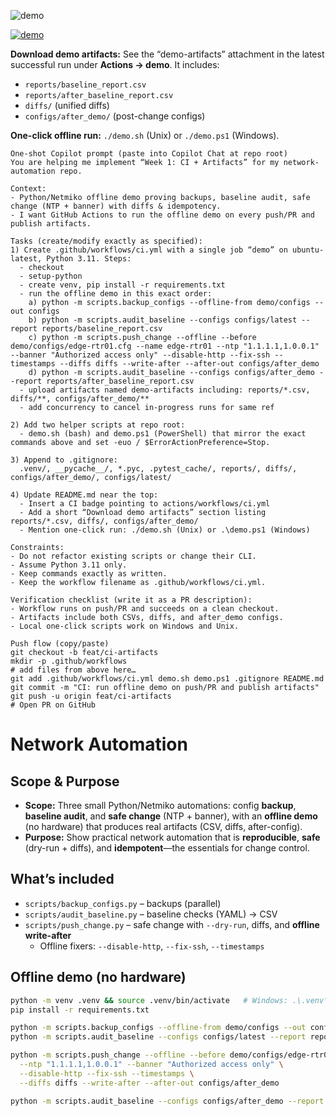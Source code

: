 ![demo](https://github.com/parryio/network-automation/actions/workflows/ci.yml/badge.svg)

[![demo](https://github.com/parryio/network-automation/actions/workflows/ci.yml/badge.svg)](https://github.com/parryio/network-automation/actions/workflows/ci.yml)

**Download demo artifacts:** See the “demo-artifacts” attachment in the latest successful run under **Actions → demo**. It includes:
- `reports/baseline_report.csv`
- `reports/after_baseline_report.csv`
- `diffs/` (unified diffs)
- `configs/after_demo/` (post-change configs)

**One-click offline run:** `./demo.sh` (Unix) or `./demo.ps1` (Windows).

```
One-shot Copilot prompt (paste into Copilot Chat at repo root)
You are helping me implement “Week 1: CI + Artifacts” for my network-automation repo.

Context:
- Python/Netmiko offline demo proving backups, baseline audit, safe change (NTP + banner) with diffs & idempotency.
- I want GitHub Actions to run the offline demo on every push/PR and publish artifacts.

Tasks (create/modify exactly as specified):
1) Create .github/workflows/ci.yml with a single job “demo” on ubuntu-latest, Python 3.11. Steps:
  - checkout
  - setup-python
  - create venv, pip install -r requirements.txt
  - run the offline demo in this exact order:
    a) python -m scripts.backup_configs --offline-from demo/configs --out configs
    b) python -m scripts.audit_baseline --configs configs/latest --report reports/baseline_report.csv
    c) python -m scripts.push_change --offline --before demo/configs/edge-rtr01.cfg --name edge-rtr01 --ntp "1.1.1.1,1.0.0.1" --banner "Authorized access only" --disable-http --fix-ssh --timestamps --diffs diffs --write-after --after-out configs/after_demo
    d) python -m scripts.audit_baseline --configs configs/after_demo --report reports/after_baseline_report.csv
  - upload artifacts named demo-artifacts including: reports/*.csv, diffs/**, configs/after_demo/**
  - add concurrency to cancel in-progress runs for same ref

2) Add two helper scripts at repo root:
  - demo.sh (bash) and demo.ps1 (PowerShell) that mirror the exact commands above and set -euo / $ErrorActionPreference=Stop.

3) Append to .gitignore:
  .venv/, __pycache__/, *.pyc, .pytest_cache/, reports/, diffs/, configs/after_demo/, configs/latest/

4) Update README.md near the top:
  - Insert a CI badge pointing to actions/workflows/ci.yml
  - Add a short “Download demo artifacts” section listing reports/*.csv, diffs/, configs/after_demo/
  - Mention one-click run: ./demo.sh (Unix) or .\demo.ps1 (Windows)

Constraints:
- Do not refactor existing scripts or change their CLI.
- Assume Python 3.11 only.
- Keep commands exactly as written.
- Keep the workflow filename as .github/workflows/ci.yml.

Verification checklist (write it as a PR description):
- Workflow runs on push/PR and succeeds on a clean checkout.
- Artifacts include both CSVs, diffs, and after_demo configs.
- Local one-click scripts work on Windows and Unix.

Push flow (copy/paste)
git checkout -b feat/ci-artifacts
mkdir -p .github/workflows
# add files from above here…
git add .github/workflows/ci.yml demo.sh demo.ps1 .gitignore README.md
git commit -m "CI: run offline demo on push/PR and publish artifacts"
git push -u origin feat/ci-artifacts
# Open PR on GitHub
```

# Network Automation

## Scope & Purpose
- **Scope:** Three small Python/Netmiko automations: config **backup**, **baseline audit**, and **safe change** (NTP + banner), with an **offline demo** (no hardware) that produces real artifacts (CSV, diffs, after-config).
- **Purpose:** Show practical network automation that is **reproducible**, **safe** (dry-run + diffs), and **idempotent**—the essentials for change control.

## What’s included
- `scripts/backup_configs.py` – backups (parallel)
- `scripts/audit_baseline.py` – baseline checks (YAML) → CSV
- `scripts/push_change.py` – safe change with `--dry-run`, diffs, and **offline write-after**  
  - Offline fixers: `--disable-http`, `--fix-ssh`, `--timestamps`

## Offline demo (no hardware)
```bash
python -m venv .venv && source .venv/bin/activate   # Windows: .\.venv\Scripts\Activate.ps1
pip install -r requirements.txt

python -m scripts.backup_configs --offline-from demo/configs --out configs
python -m scripts.audit_baseline --configs configs/latest --report reports/baseline_report.csv

python -m scripts.push_change --offline --before demo/configs/edge-rtr01.cfg --name edge-rtr01 \
  --ntp "1.1.1.1,1.0.0.1" --banner "Authorized access only" \
  --disable-http --fix-ssh --timestamps \
  --diffs diffs --write-after --after-out configs/after_demo

python -m scripts.audit_baseline --configs configs/after_demo --report reports/after_baseline_report.csv
